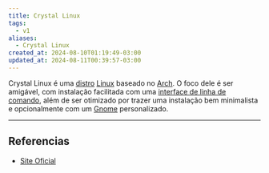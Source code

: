 ```yaml
---
title: Crystal Linux
tags:
  - v1
aliases:
  - Crystal Linux
created_at: 2024-08-10T01:19:49-03:00
updated_at: 2024-08-11T00:39:57-03:00
---
```


Crystal Linux é uma [distro](api/sementes/2024/06/30/Distro_Linux.md) [Linux](api/sementes/2024/07/08/2024-06-30-Linux.md) baseado no [Arch](api/sementes/2024/07/07/2024-07-07-Arch_Linux.md). O foco dele é ser amigável, com instalação facilitada com uma [interface de linha de comando](api/ideias/2024/07/09/CLI.md), além de ser otimizado por trazer uma instalação bem minimalista e opcionalmente com um [Gnome](../../../../ideias/2024/08/10/Gnome.md) personalizado.

---

## Referencias

- [Site Oficial](https://getcryst.al/site) 